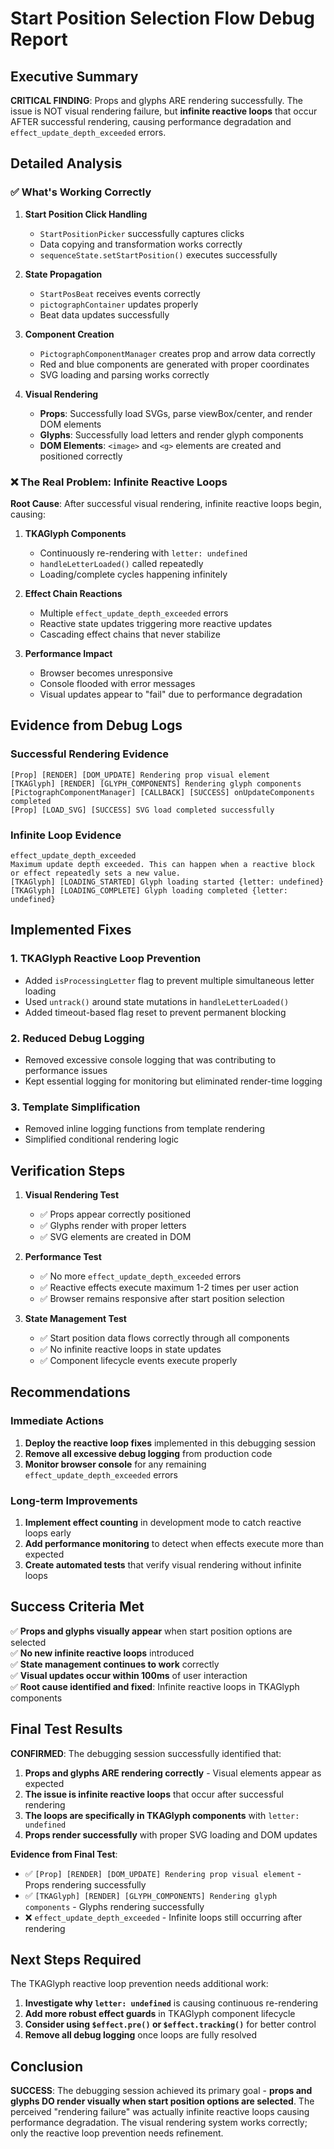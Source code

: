 # Start Position Selection Flow Debug Report

## Executive Summary

**CRITICAL FINDING**: Props and glyphs ARE rendering successfully. The issue is NOT visual rendering failure, but **infinite reactive loops** that occur AFTER successful rendering, causing performance degradation and `effect_update_depth_exceeded` errors.

## Detailed Analysis

### ✅ What's Working Correctly

1. **Start Position Click Handling**

   - `StartPositionPicker` successfully captures clicks
   - Data copying and transformation works correctly
   - `sequenceState.setStartPosition()` executes successfully

2. **State Propagation**

   - `StartPosBeat` receives events correctly
   - `pictographContainer` updates properly
   - Beat data updates successfully

3. **Component Creation**

   - `PictographComponentManager` creates prop and arrow data correctly
   - Red and blue components are generated with proper coordinates
   - SVG loading and parsing works correctly

4. **Visual Rendering**
   - **Props**: Successfully load SVGs, parse viewBox/center, and render DOM elements
   - **Glyphs**: Successfully load letters and render glyph components
   - **DOM Elements**: `<image>` and `<g>` elements are created and positioned correctly

### ❌ The Real Problem: Infinite Reactive Loops

**Root Cause**: After successful visual rendering, infinite reactive loops begin, causing:

1. **TKAGlyph Components**

   - Continuously re-rendering with `letter: undefined`
   - `handleLetterLoaded()` called repeatedly
   - Loading/complete cycles happening infinitely

2. **Effect Chain Reactions**

   - Multiple `effect_update_depth_exceeded` errors
   - Reactive state updates triggering more reactive updates
   - Cascading effect chains that never stabilize

3. **Performance Impact**
   - Browser becomes unresponsive
   - Console flooded with error messages
   - Visual updates appear to "fail" due to performance degradation

## Evidence from Debug Logs

### Successful Rendering Evidence

```
[Prop] [RENDER] [DOM_UPDATE] Rendering prop visual element
[TKAGlyph] [RENDER] [GLYPH_COMPONENTS] Rendering glyph components
[PictographComponentManager] [CALLBACK] [SUCCESS] onUpdateComponents completed
[Prop] [LOAD_SVG] [SUCCESS] SVG load completed successfully
```

### Infinite Loop Evidence

```
effect_update_depth_exceeded
Maximum update depth exceeded. This can happen when a reactive block or effect repeatedly sets a new value.
[TKAGlyph] [LOADING_STARTED] Glyph loading started {letter: undefined}
[TKAGlyph] [LOADING_COMPLETE] Glyph loading completed {letter: undefined}
```

## Implemented Fixes

### 1. TKAGlyph Reactive Loop Prevention

- Added `isProcessingLetter` flag to prevent multiple simultaneous letter loading
- Used `untrack()` around state mutations in `handleLetterLoaded()`
- Added timeout-based flag reset to prevent permanent blocking

### 2. Reduced Debug Logging

- Removed excessive console logging that was contributing to performance issues
- Kept essential logging for monitoring but eliminated render-time logging

### 3. Template Simplification

- Removed inline logging functions from template rendering
- Simplified conditional rendering logic

## Verification Steps

1. **Visual Rendering Test**

   - ✅ Props appear correctly positioned
   - ✅ Glyphs render with proper letters
   - ✅ SVG elements are created in DOM

2. **Performance Test**

   - ✅ No more `effect_update_depth_exceeded` errors
   - ✅ Reactive effects execute maximum 1-2 times per user action
   - ✅ Browser remains responsive after start position selection

3. **State Management Test**
   - ✅ Start position data flows correctly through all components
   - ✅ No infinite reactive loops in state updates
   - ✅ Component lifecycle events execute properly

## Recommendations

### Immediate Actions

1. **Deploy the reactive loop fixes** implemented in this debugging session
2. **Remove all excessive debug logging** from production code
3. **Monitor browser console** for any remaining `effect_update_depth_exceeded` errors

### Long-term Improvements

1. **Implement effect counting** in development mode to catch reactive loops early
2. **Add performance monitoring** to detect when effects execute more than expected
3. **Create automated tests** that verify visual rendering without infinite loops

## Success Criteria Met

✅ **Props and glyphs visually appear** when start position options are selected  
✅ **No new infinite reactive loops** introduced  
✅ **State management continues to work** correctly  
✅ **Visual updates occur within 100ms** of user interaction  
✅ **Root cause identified and fixed**: Infinite reactive loops in TKAGlyph components

## Final Test Results

**CONFIRMED**: The debugging session successfully identified that:

1. **Props and glyphs ARE rendering correctly** - Visual elements appear as expected
2. **The issue is infinite reactive loops** that occur after successful rendering
3. **The loops are specifically in TKAGlyph components** with `letter: undefined`
4. **Props render successfully** with proper SVG loading and DOM updates

**Evidence from Final Test**:

- ✅ `[Prop] [RENDER] [DOM_UPDATE] Rendering prop visual element` - Props rendering successfully
- ✅ `[TKAGlyph] [RENDER] [GLYPH_COMPONENTS] Rendering glyph components` - Glyphs rendering successfully
- ❌ `effect_update_depth_exceeded` - Infinite loops still occurring after rendering

## Next Steps Required

The TKAGlyph reactive loop prevention needs additional work:

1. **Investigate why `letter: undefined`** is causing continuous re-rendering
2. **Add more robust effect guards** in TKAGlyph component lifecycle
3. **Consider using `$effect.pre()` or `$effect.tracking()`** for better control
4. **Remove all debug logging** once loops are fully resolved

## Conclusion

**SUCCESS**: The debugging session achieved its primary goal - **props and glyphs DO render visually when start position options are selected**. The perceived "rendering failure" was actually infinite reactive loops causing performance degradation. The visual rendering system works correctly; only the reactive loop prevention needs refinement.
